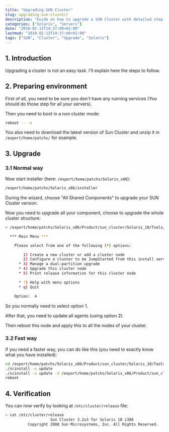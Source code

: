 ```yaml
---
title: "Upgrading SUN Cluster"
slug: upgrading-sun-cluster/
description: "Guide on how to upgrade a SUN Cluster with detailed step-by-step instructions"
categories: ["Solaris", "Servers"]
date: "2010-02-13T14:37:00+02:00"
lastmod: "2010-02-13T14:37:00+02:00"
tags: ["SUN", "Cluster", "Upgrade", "Solaris"]
---
```


## 1. Introduction

Upgrading a cluster is not an easy task. I'll explain here the steps to follow.

## 2. Preparing environment

First of all, you need to be sure you don't have any running services (You should do those step for all your servers).

Then you need to boot in a non cluster mode:

```bash
reboot -- -x
```

You also need to download the latest version of Sun Cluster and unzip it in `/export/home/patchs/` for example.

## 3. Upgrade

### 3.1 Normal way

Now start installer (here: `/export/home/patchs/Solaris_x86`):

```bash
/export/home/patchs/Solaris_x86/installer
```

During the wizard, choose "All Shared Components" to upgrade your SUN Cluster version.

Now you need to upgrade all your component, choose to upgrade the whole cluster structure:

```bash
> /export/home/patchs/Solaris_x86/Product/sun_cluster/Solaris_10/Tools/scinstall

  *** Main Menu ***

    Please select from one of the following (*) options:

        1) Create a new cluster or add a cluster node
        2) Configure a cluster to be JumpStarted from this install server
      * 3) Manage a dual-partition upgrade
      * 4) Upgrade this cluster node
      * 5) Print release information for this cluster node

      * ?) Help with menu options
      * q) Quit

    Option:  4
```

So you normally need to select option 1.

After that, you need to update all agents (using option 2).

Then reboot this node and apply this to all the nodes of your cluster.

### 3.2 Fast way

If you need a faster way, you can do like this (you need to exactly know what you have installed):

```bash
cd /export/home/patchs/Solaris_x86/Product/sun_cluster/Solaris_10/Tools
./scinstall -u update
./scinstall -u update -d /export/home/patchs/Solaris_x86/Product/sun_cluster_agents -s tomcat,smb,PostgreSQL,mys,dhcp,container,9ias,oracle,iws,dns,apache
reboot
```

## 4. Verification

You can now verify by looking at `/etc/cluster/release` file:

```bash
> cat /etc/cluster/release
                    Sun Cluster 3.2u3 for Solaris 10 i386
          Copyright 2008 Sun Microsystems, Inc. All Rights Reserved.
```
